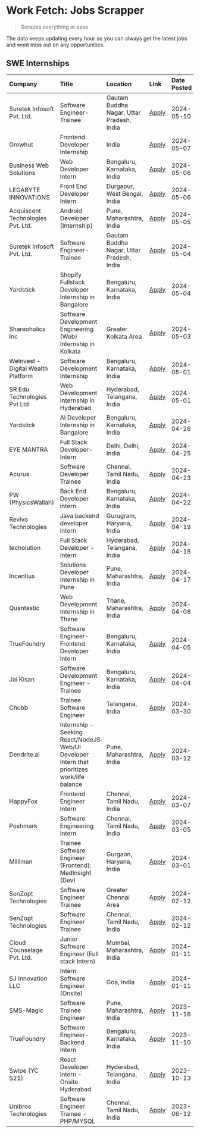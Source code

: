 # Work Fetch: Jobs Scrapper
> Scrapes everything at ease

The data keeps updating every hour so you can always get the latest jobs and wont miss out on any opportunities.

## SWE Internships
<!--START_SECTION:workfetch-->
| Company                            | Title                                                                                        | Location                                  | Link                                                                                                                                                                                                                                                                                                          | Date Posted   |
|:-----------------------------------|:---------------------------------------------------------------------------------------------|:------------------------------------------|:--------------------------------------------------------------------------------------------------------------------------------------------------------------------------------------------------------------------------------------------------------------------------------------------------------------|:--------------|
| Suretek Infosoft Pvt. Ltd.         | Software Engineer-Trainee                                                                    | Gautam Buddha Nagar, Uttar Pradesh, India | [Apply](https://in.linkedin.com/jobs/view/software-engineer-trainee-at-suretek-infosoft-pvt-ltd-3920905078?position=6&pageNum=0&refId=pfAPQc%2FUcS6Z9d2BVoUJ3w%3D%3D&trackingId=Jq4hHFwXsFeO7YNLxQkDrg%3D%3D&trk=public_jobs_jserp-result_search-card)                                                        | 2024-05-10    |
| Growhut                            | Frontend Developer Internship                                                                | India                                     | [Apply](https://in.linkedin.com/jobs/view/frontend-developer-internship-at-growhut-3916739895?position=38&pageNum=0&refId=pfAPQc%2FUcS6Z9d2BVoUJ3w%3D%3D&trackingId=1ud6dbv8AVUEjXi5OyNG7A%3D%3D&trk=public_jobs_jserp-result_search-card)                                                                    | 2024-05-07    |
| Business Web Solutions             | Web Developer Intern                                                                         | Bengaluru, Karnataka, India               | [Apply](https://in.linkedin.com/jobs/view/web-developer-intern-at-business-web-solutions-3918747383?position=29&pageNum=0&refId=pfAPQc%2FUcS6Z9d2BVoUJ3w%3D%3D&trackingId=f2Z2Mzt85OhXkHPfmhK2ng%3D%3D&trk=public_jobs_jserp-result_search-card)                                                              | 2024-05-06    |
| LEGABYTE INNOVATIONS               | Front End  Developer Intern                                                                  | Durgapur, West Bengal, India              | [Apply](https://in.linkedin.com/jobs/view/front-end-developer-intern-at-legabyte-innovations-3918718185?position=41&pageNum=0&refId=pfAPQc%2FUcS6Z9d2BVoUJ3w%3D%3D&trackingId=O1DeGx0BOzawh%2B8esRKLNw%3D%3D&trk=public_jobs_jserp-result_search-card)                                                        | 2024-05-06    |
| Acquiscent Technologies Pvt. Ltd.  | Android Developer (Internship)                                                               | Pune, Maharashtra, India                  | [Apply](https://in.linkedin.com/jobs/view/android-developer-internship-at-acquiscent-technologies-pvt-ltd-3917774887?position=55&pageNum=0&refId=pfAPQc%2FUcS6Z9d2BVoUJ3w%3D%3D&trackingId=y2dAn0%2BmUt8khwH3Js2%2Buw%3D%3D&trk=public_jobs_jserp-result_search-card)                                         | 2024-05-05    |
| Suretek Infosoft Pvt. Ltd.         | Software Engineer-Trainee                                                                    | Gautam Buddha Nagar, Uttar Pradesh, India | [Apply](https://in.linkedin.com/jobs/view/software-engineer-trainee-at-suretek-infosoft-pvt-ltd-3916999948?position=33&pageNum=0&refId=pfAPQc%2FUcS6Z9d2BVoUJ3w%3D%3D&trackingId=%2BNl%2F%2B0wHZBU0dwvTsrXRBw%3D%3D&trk=public_jobs_jserp-result_search-card)                                                 | 2024-05-04    |
| Yardstick                          | Shopify Fullstack Developer Internship in Bangalore                                          | Bengaluru, Karnataka, India               | [Apply](https://in.linkedin.com/jobs/view/shopify-fullstack-developer-internship-in-bangalore-at-yardstick-3917652092?position=40&pageNum=0&refId=pfAPQc%2FUcS6Z9d2BVoUJ3w%3D%3D&trackingId=6v8ZoDVBuQMQ%2BgGw%2Bsa5sA%3D%3D&trk=public_jobs_jserp-result_search-card)                                        | 2024-05-04    |
| Shareoholics Inc                   | Software Development Engineering (Web) Internship in Kolkata                                 | Greater Kolkata Area                      | [Apply](https://in.linkedin.com/jobs/view/software-development-engineering-web-internship-in-kolkata-at-shareoholics-inc-3917065308?position=4&pageNum=0&refId=pfAPQc%2FUcS6Z9d2BVoUJ3w%3D%3D&trackingId=pkxyUudytnDm7HhsVfJsyw%3D%3D&trk=public_jobs_jserp-result_search-card)                               | 2024-05-03    |
| WeInvest - Digital Wealth Platform | Software Development Internship                                                              | Bengaluru, Karnataka, India               | [Apply](https://in.linkedin.com/jobs/view/software-development-internship-at-weinvest-digital-wealth-platform-3912867225?position=2&pageNum=0&refId=pfAPQc%2FUcS6Z9d2BVoUJ3w%3D%3D&trackingId=Ob%2FOUgZq%2BOsyf8HpgpkIcw%3D%3D&trk=public_jobs_jserp-result_search-card)                                      | 2024-05-01    |
| SR Edu Technologies Pvt Ltd        | Web Development Internship in Hyderabad                                                      | Hyderabad, Telangana, India               | [Apply](https://in.linkedin.com/jobs/view/web-development-internship-in-hyderabad-at-sr-edu-technologies-pvt-ltd-3915582854?position=36&pageNum=0&refId=pfAPQc%2FUcS6Z9d2BVoUJ3w%3D%3D&trackingId=3JcFxLFRZ1RZK57MGC56Kw%3D%3D&trk=public_jobs_jserp-result_search-card)                                      | 2024-05-01    |
| Yardstick                          | AI Developer Internship in Bangalore                                                         | Bengaluru, Karnataka, India               | [Apply](https://in.linkedin.com/jobs/view/ai-developer-internship-in-bangalore-at-yardstick-3912040150?position=30&pageNum=0&refId=pfAPQc%2FUcS6Z9d2BVoUJ3w%3D%3D&trackingId=f7X%2Bbu%2FCZ357iLG7JAW7Ww%3D%3D&trk=public_jobs_jserp-result_search-card)                                                       | 2024-04-26    |
| EYE MANTRA                         | Full Stack Developer- Intern                                                                 | Delhi, Delhi, India                       | [Apply](https://in.linkedin.com/jobs/view/full-stack-developer-intern-at-eye-mantra-3909036272?position=44&pageNum=0&refId=pfAPQc%2FUcS6Z9d2BVoUJ3w%3D%3D&trackingId=F7peAoC9XFeXFIz2Tm8WFw%3D%3D&trk=public_jobs_jserp-result_search-card)                                                                   | 2024-04-25    |
| Acurus                             | Software Developer Trainee                                                                   | Chennai, Tamil Nadu, India                | [Apply](https://in.linkedin.com/jobs/view/software-developer-trainee-at-acurus-3907363844?position=26&pageNum=0&refId=pfAPQc%2FUcS6Z9d2BVoUJ3w%3D%3D&trackingId=e5Cc%2B8LkID2df7yDR6MXqw%3D%3D&trk=public_jobs_jserp-result_search-card)                                                                      | 2024-04-23    |
| PW (PhysicsWallah)                 | Back End Developer intern                                                                    | Bengaluru, Karnataka, India               | [Apply](https://in.linkedin.com/jobs/view/back-end-developer-intern-at-pw-physicswallah-3907293630?position=22&pageNum=0&refId=pfAPQc%2FUcS6Z9d2BVoUJ3w%3D%3D&trackingId=tKwSaI0UkPe5Oawo6S12Eg%3D%3D&trk=public_jobs_jserp-result_search-card)                                                               | 2024-04-22    |
| Revivo Technologies                | Java backend developer intern                                                                | Gurugram, Haryana, India                  | [Apply](https://in.linkedin.com/jobs/view/java-backend-developer-intern-at-revivo-technologies-3906034446?position=37&pageNum=0&refId=pfAPQc%2FUcS6Z9d2BVoUJ3w%3D%3D&trackingId=%2FELD3SVF2%2F2MguDtBYvJLA%3D%3D&trk=public_jobs_jserp-result_search-card)                                                    | 2024-04-19    |
| techolution                        | Full Stack Developer - Intern                                                                | Hyderabad, Telangana, India               | [Apply](https://in.linkedin.com/jobs/view/full-stack-developer-intern-at-techolution-3904814977?position=42&pageNum=0&refId=pfAPQc%2FUcS6Z9d2BVoUJ3w%3D%3D&trackingId=YgvqUsjowUPtZA2Y1pJegA%3D%3D&trk=public_jobs_jserp-result_search-card)                                                                  | 2024-04-18    |
| Incentius                          | Solutions Developer Internship in Pune                                                       | Pune, Maharashtra, India                  | [Apply](https://in.linkedin.com/jobs/view/solutions-developer-internship-in-pune-at-incentius-3904329499?position=21&pageNum=0&refId=pfAPQc%2FUcS6Z9d2BVoUJ3w%3D%3D&trackingId=z6TezPqq8ZBv342UxobZgQ%3D%3D&trk=public_jobs_jserp-result_search-card)                                                         | 2024-04-17    |
| Quantastic                         | Web Development Internship in Thane                                                          | Thane, Maharashtra, India                 | [Apply](https://in.linkedin.com/jobs/view/web-development-internship-in-thane-at-quantastic-3888221292?position=56&pageNum=0&refId=pfAPQc%2FUcS6Z9d2BVoUJ3w%3D%3D&trackingId=%2FrHO3qURY56B%2BGGUY0hB%2FQ%3D%3D&trk=public_jobs_jserp-result_search-card)                                                     | 2024-04-08    |
| TrueFoundry                        | Software Engineer- Frontend Developer Intern                                                 | Bengaluru, Karnataka, India               | [Apply](https://in.linkedin.com/jobs/view/software-engineer-frontend-developer-intern-at-truefoundry-3887320206?position=24&pageNum=0&refId=pfAPQc%2FUcS6Z9d2BVoUJ3w%3D%3D&trackingId=btrT5Ewx%2Fj5h8Dat2SfI3g%3D%3D&trk=public_jobs_jserp-result_search-card)                                                | 2024-04-05    |
| Jai Kisan                          | Software Development Engineer - Trainee                                                      | Bengaluru, Karnataka, India               | [Apply](https://in.linkedin.com/jobs/view/software-development-engineer-trainee-at-jai-kisan-3913911193?position=27&pageNum=0&refId=pfAPQc%2FUcS6Z9d2BVoUJ3w%3D%3D&trackingId=LC5s99SrBUfkR1kdYGFhPQ%3D%3D&trk=public_jobs_jserp-result_search-card)                                                          | 2024-04-04    |
| Chubb                              | Trainee Software Engineer                                                                    | Telangana, India                          | [Apply](https://in.linkedin.com/jobs/view/trainee-software-engineer-at-chubb-3909641440?position=25&pageNum=0&refId=pfAPQc%2FUcS6Z9d2BVoUJ3w%3D%3D&trackingId=%2BkG5I%2Fhx3ngy46ZM%2FBIAUQ%3D%3D&trk=public_jobs_jserp-result_search-card)                                                                    | 2024-03-30    |
| Dendrite.ai                        | Internship - Seeking React/NodeJS Web/UI Developer Intern that prioritizes work/life balance | Pune, Maharashtra, India                  | [Apply](https://in.linkedin.com/jobs/view/internship-seeking-react-nodejs-web-ui-developer-intern-that-prioritizes-work-life-balance-at-dendrite-ai-3853583200?position=43&pageNum=0&refId=pfAPQc%2FUcS6Z9d2BVoUJ3w%3D%3D&trackingId=e4iE7txovf%2FUz0GIPZYi2A%3D%3D&trk=public_jobs_jserp-result_search-card) | 2024-03-12    |
| HappyFox                           | Frontend Engineer Intern                                                                     | Chennai, Tamil Nadu, India                | [Apply](https://in.linkedin.com/jobs/view/frontend-engineer-intern-at-happyfox-3848357951?position=60&pageNum=0&refId=pfAPQc%2FUcS6Z9d2BVoUJ3w%3D%3D&trackingId=srVa%2F2dRTcTDq4s5Ao2UoQ%3D%3D&trk=public_jobs_jserp-result_search-card)                                                                      | 2024-03-07    |
| Poshmark                           | Software Engineering Intern                                                                  | Chennai, Tamil Nadu, India                | [Apply](https://in.linkedin.com/jobs/view/software-engineering-intern-at-poshmark-3846946793?position=50&pageNum=0&refId=pfAPQc%2FUcS6Z9d2BVoUJ3w%3D%3D&trackingId=en8rVWdHJqRcuFxeOFJ2UA%3D%3D&trk=public_jobs_jserp-result_search-card)                                                                     | 2024-03-05    |
| Milliman                           | Trainee Software Engineer (Frontend): MedInsight (Dev)                                       | Gurgaon, Haryana, India                   | [Apply](https://in.linkedin.com/jobs/view/trainee-software-engineer-frontend-medinsight-dev-at-milliman-3792874280?position=12&pageNum=0&refId=pfAPQc%2FUcS6Z9d2BVoUJ3w%3D%3D&trackingId=hnadUZtZDp2jtaOtere7Bw%3D%3D&trk=public_jobs_jserp-result_search-card)                                               | 2024-03-01    |
| SenZopt Technologies               | Software Engineer Trainee                                                                    | Greater Chennai Area                      | [Apply](https://in.linkedin.com/jobs/view/software-engineer-trainee-at-senzopt-technologies-3827688781?position=39&pageNum=0&refId=pfAPQc%2FUcS6Z9d2BVoUJ3w%3D%3D&trackingId=5kpfIxH1syskHdBsv2Jz1g%3D%3D&trk=public_jobs_jserp-result_search-card)                                                           | 2024-02-12    |
| SenZopt Technologies               | Software Engineer Trainee                                                                    | Chennai, Tamil Nadu, India                | [Apply](https://in.linkedin.com/jobs/view/software-engineer-trainee-at-senzopt-technologies-3827686880?position=59&pageNum=0&refId=pfAPQc%2FUcS6Z9d2BVoUJ3w%3D%3D&trackingId=XJlAL9t3cAXOpKytTG5URg%3D%3D&trk=public_jobs_jserp-result_search-card)                                                           | 2024-02-12    |
| Cloud Counselage Pvt. Ltd.         | Junior Software Engineer (Full stack Intern)                                                 | Mumbai, Maharashtra, India                | [Apply](https://in.linkedin.com/jobs/view/junior-software-engineer-full-stack-intern-at-cloud-counselage-pvt-ltd-3803132814?position=32&pageNum=0&refId=pfAPQc%2FUcS6Z9d2BVoUJ3w%3D%3D&trackingId=8nHbx5OoKWVmwV2QEDkcRg%3D%3D&trk=public_jobs_jserp-result_search-card)                                      | 2024-01-11    |
| SJ Innovation LLC                  | Intern Software Engineer (Onsite)                                                            | Goa, India                                | [Apply](https://in.linkedin.com/jobs/view/intern-software-engineer-onsite-at-sj-innovation-llc-3799959011?position=54&pageNum=0&refId=pfAPQc%2FUcS6Z9d2BVoUJ3w%3D%3D&trackingId=xtYYawis87J7Gj6QNn2kBQ%3D%3D&trk=public_jobs_jserp-result_search-card)                                                        | 2024-01-11    |
| SMS-Magic                          | Software Trainee Engineer                                                                    | Pune, Maharashtra, India                  | [Apply](https://in.linkedin.com/jobs/view/software-trainee-engineer-at-sms-magic-3761409781?position=34&pageNum=0&refId=pfAPQc%2FUcS6Z9d2BVoUJ3w%3D%3D&trackingId=7JnqBC4xa0V9XWJdwVe0TQ%3D%3D&trk=public_jobs_jserp-result_search-card)                                                                      | 2023-11-16    |
| TrueFoundry                        | Software Engineer-Backend Intern                                                             | Bengaluru, Karnataka, India               | [Apply](https://in.linkedin.com/jobs/view/software-engineer-backend-intern-at-truefoundry-3779508170?position=35&pageNum=0&refId=pfAPQc%2FUcS6Z9d2BVoUJ3w%3D%3D&trackingId=cl4gzklAo1DQZhQGP63kFQ%3D%3D&trk=public_jobs_jserp-result_search-card)                                                             | 2023-11-10    |
| Swipe (YC S21)                     | React Developer Intern - Onsite Hyderabad                                                    | Hyderabad, Telangana, India               | [Apply](https://in.linkedin.com/jobs/view/react-developer-intern-onsite-hyderabad-at-swipe-yc-s21-3737600089?position=47&pageNum=0&refId=pfAPQc%2FUcS6Z9d2BVoUJ3w%3D%3D&trackingId=UuXAxplmPzrVoCiwBspXuw%3D%3D&trk=public_jobs_jserp-result_search-card)                                                     | 2023-10-13    |
| Unibros Technologies               | Software Engineer Trainee - PHP/MYSQL                                                        | Chennai, Tamil Nadu, India                | [Apply](https://in.linkedin.com/jobs/view/software-engineer-trainee-php-mysql-at-unibros-technologies-3656599241?position=45&pageNum=0&refId=pfAPQc%2FUcS6Z9d2BVoUJ3w%3D%3D&trackingId=xXySlMXlWRbIwC8UQYIPmg%3D%3D&trk=public_jobs_jserp-result_search-card)                                                 | 2023-06-12    |
<!--END_SECTION:workfetch-->

